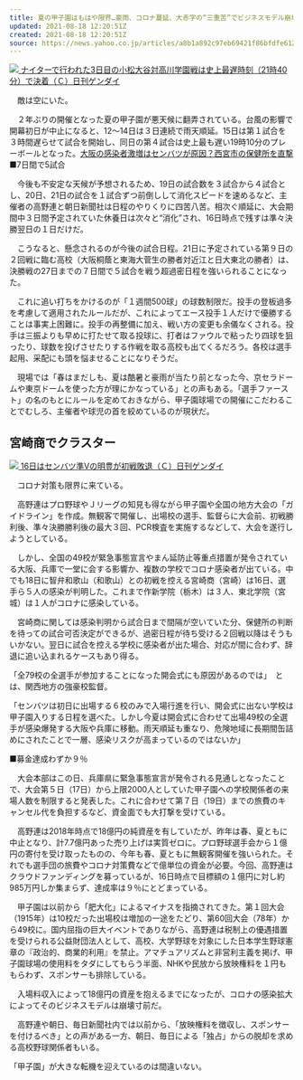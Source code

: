 ```yaml
---
title: 夏の甲子園はもはや限界…豪雨、コロナ蔓延、大赤字の“三重苦”でビジネスモデル崩壊寸前（日刊ゲンダイDIGITAL）
updated: 2021-08-18 12:20:51Z
created: 2021-08-18 12:20:51Z
source: https://news.yahoo.co.jp/articles/a8b1a892c97eb69421f86bfdfe612e1b8686eaaf
---
```


[![](https://amd-pctr.c.yimg.jp/r/iwiz-amd/20210817-00000031-nkgendai-000-2-view.jpg?w=640&h=427&q=90&exp=10800&pri=l) ナイターで行われた3日目の小松大谷対高川学園戦は史上最遅時刻（21時40分）で決着（Ｃ）日刊ゲンダイ](https://news.yahoo.co.jp/articles/a8b1a892c97eb69421f86bfdfe612e1b8686eaaf/images/000)

　敵は空にいた。

　２年ぶりの開催となった夏の甲子園が悪天候に翻弄されている。台風の影響で開幕初日が中止になると、12～14日は３日連続で雨天順延。15日は第１試合を３時間遅らせて試合を開始し、同日の第４試合は史上最も遅い19時10分のプレーボールとなった。[大阪の感染者激増はセンバツが原因？西宮市の保健所を直撃](https://www.nikkan-gendai.com/articles/image/sports/287572/162132)■7日間で5試合

　今後も不安定な天候が予想されるため、19日の試合数を３試合から４試合とし、20日、21日の試合を１試合ずつ前倒しして消化スピードを速めるなど、主催者の高野連と朝日新聞社は日程のやりくりに四苦八苦。相次ぐ順延に、大会期間中３日間予定されていた休養日は次々と“消化”され、16日時点で残すは準々決勝翌日の１日だけだ。

　こうなると、懸念されるのが今後の試合日程。21日に予定されている第９日の２回戦に臨む高校（大阪桐蔭と東海大菅生の勝者対近江と日大東北の勝者）は、決勝戦の27日までの７日間で５試合を戦う超過密日程を強いられることになった。

　これに追い打ちをかけるのが「１週間500球」の球数制限だ。投手の登板過多を考慮して適用されたルールだが、これによってエース投手１人だけで優勝することは事実上困難に。投手の再整備に加え、戦い方の変更も余儀なくされる。投手は三振よりも早めに打たせて取る投球に、打者はファウルで粘ったり四球を狙ったり、球数を投げさせたりする作戦を取る高校も出てくるだろう。各校は選手起用、采配にも頭を悩ませることになりそうだ。

　現場では「春はまだしも、夏は酷暑と豪雨が当たり前となった今、京セラドームや東京ドームを使った方が理にかなっている」との声もある。「選手ファースト」の名のもとにルールを定めておきながら、甲子園球場での開催にこだわることでむしろ、主催者や球児の首を絞めているのが現状だ。

## 宮崎商でクラスター

[![](https://amd-pctr.c.yimg.jp/r/iwiz-amd/20210817-00000031-nkgendai-001-2-view.jpg) 16日はセンバツ準Vの明豊が初戦敗退（Ｃ）日刊ゲンダイ](https://news.yahoo.co.jp/articles/a8b1a892c97eb69421f86bfdfe612e1b8686eaaf/images/001)

　コロナ対策も限界に来ている。

　高野連はプロ野球やＪリーグの知見も得ながら甲子園や全国の地方大会の「ガイドライン」を作成。無観客で開催し、出場校の選手、監督らに大会前、初戦勝利後、準々決勝勝利後の最大３回、PCR検査を実施するなどして、大会を遂行しようとしている。

　しかし、全国の49校が緊急事態宣言やまん延防止等重点措置が発令されている大阪、兵庫で一堂に会する影響か、複数の学校でコロナ感染者が出ている。中でも18日に智弁和歌山（和歌山）との初戦を控える宮崎商（宮崎）は16日、選手ら５人の感染が判明した。これまで作新学院（栃木）は３人、東北学院（宮城）は１人がコロナに感染している。

　宮崎商に関しては感染判明から試合日まで間隔が空いていた分、保健所の判断を待っての試合可否決定ができるが、過密日程が待ち受ける２回戦以降はそうもいかない。翌日に試合を控える学校に感染者が出た場合、対応が間に合わず、辞退に追い込まれるケースもあり得る。

「全79校の全選手が参加することになった開会式にも原因があるのでは」　とは、関西地方の強豪校監督。

「センバツは初日に出場する６校のみで入場行進を行い、開会式に出ない学校は甲子園入りする日程を選べた。しかし今夏は開会式に合わせて出場49校の全選手が感染爆発する大阪や兵庫に移動。雨天順延も重なり、危険地域に長期間缶詰めにされたことで一層、感染リスクが高まっているのではないか」

■募金達成わずか９％

　大会本部はこの日、兵庫県に緊急事態宣言が発令される見通しとなったことで、大会第５日（17日）から上限2000人としていた甲子園への学校関係者の来場人数を制限すると発表した。これに合わせて第７日（19日）までの旅費のキャンセル代を負担するなど、資金面でも大打撃を受けている。

　高野連は2018年時点で18億円の純資産を有していたが、昨年は春、夏ともに中止となり、計7.7億円あった売り上げは実質ゼロに。プロ野球選手会から１億円の寄付を受け取ったものの、今年も春、夏ともに無観客開催を強いられた。それでも選手団の旅費やコロナ対策費などで億単位の資金が必要。今回、高野連はクラウドファンディングを募っているが、16日時点で目標額の１億円に対し約985万円しか集まらず、達成率は９％にとどまっている。

　甲子園は以前から「肥大化」によるマイナスを指摘されてきた。第１回大会（1915年）は10校だった出場校は増加の一途をたどり、第60回大会（78年）から49校に。国内屈指の巨大イベントでありながら、高野連は税制上の優遇措置を受けられる公益財団法人として、高校、大学野球を対象にした日本学生野球憲章の『政治的、商業的利用』を禁止。アマチュアリズムと非営利主義を掲げ、甲子園球場の使用料をタダにしてもらう半面、NHKや民放から放映権料を１円ももらわず、スポンサーも排除している。

　入場料収入によって18億円の資産を抱えるまでになったが、コロナの感染拡大によってそのビジネスモデルは崩壊寸前だ。

　高野連や朝日、毎日新聞社内では以前から、「放映権料を徴収し、スポンサーを付けるべき」との声がある一方、朝日、毎日による「独占」からの脱却を求める高校野球関係者もいる。

「甲子園」が大きな転機を迎えているのは間違いない。